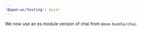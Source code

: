 ```yaml
---
'@open-wc/testing': major
---
```


We now use an es module version of chai from `@esm-bundle/chai`.
